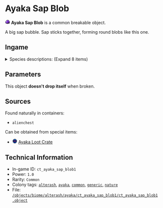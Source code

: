 # Ayaka Sap Blob

<img src="https://raw.githubusercontent.com/Ceterai/Enternia/main/objects/biome/alterash/ayaka/ct_ayaka_sap_blob1/icon.png" alt="Ayaka Sap Blob icon" loading="lazy" height=16px width="auto" /> **Ayaka Sap Blob** is a common breakable object.

A big sap bubble. Sap sticks together, forming round blobs like this one.

## Ingame

<details><summary>Species descriptions: (Expand 8 items)</summary>

- Alta: A bunch of ionic ferment, also known as ayaka sap. Quite a lot of it.
- Apex: A resin deposit. It appears to be dripping.
- Avian: A disgusting resin ball.
- Floran: Like sssap. Comesss from alterash plantsss. Lotss of it.
- Glitch: Disgusted. A vile mound of slime!
- Human: A huge glob of jelly. I kind of want to poke it.
- Hylotl: Resin blobs are not unpleasant to handle when you have amphibian skin.
- Novakid: I reckon this'll come in handy for something.

</details>

## Parameters

This object **doesn't drop itself** when broken.

## Sources

Found naturally in containers:

- `alienchest`

Can be obtained from special items:

- <img src="https://raw.githubusercontent.com/Ceterai/Enternia/main/items/active/alta/loot/biome/ct_ayaka_loot.png" alt="Ayaka Loot Crate icon" loading="lazy" height=16px width="auto" /> [Ayaka Loot Crate](https://ceterai.github.io/MyEnternia/Wiki/AyakaLootCrate)

## Technical Information

- In-game ID: `ct_ayaka_sap_blob1`
- Power: `1.0`
- Rarity: `Common`
- Colony tags: [`alterash`](https://ceterai.github.io/MyEnternia/Wiki/Tags/Alterash), [`ayaka`](https://ceterai.github.io/MyEnternia/Wiki/Tags/Ayaka), [`common`](https://ceterai.github.io/MyEnternia/Wiki/Tags/Common), [`generic`](https://ceterai.github.io/MyEnternia/Wiki/Tags/Generic), [`nature`](https://ceterai.github.io/MyEnternia/Wiki/Tags/Nature)
- File: [`/objects/biome/alterash/ayaka/ct_ayaka_sap_blob1/ct_ayaka_sap_blob1.object`](https://github.com/Ceterai/Enternia/blob/main/objects/biome/alterash/ayaka/ct_ayaka_sap_blob1/ct_ayaka_sap_blob1.object)
